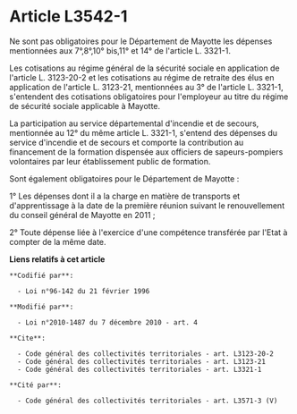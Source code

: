 # Article L3542-1

Ne sont pas obligatoires pour le Département de Mayotte les dépenses mentionnées aux 7°,8°,10° bis,11° et 14° de l'article L.
3321-1. 

Les cotisations au régime général de la sécurité sociale en application de l'article L. 3123-20-2 et les cotisations au
régime de retraite des élus en application de l'article L. 3123-21, mentionnées au 3° de l'article L. 3321-1, s'entendent des
cotisations obligatoires pour l'employeur au titre du régime de sécurité sociale applicable à Mayotte. 

La participation au service départemental d'incendie et de secours, mentionnée au 12° du même article L. 3321-1, s'entend des
dépenses du service d'incendie et de secours et comporte la contribution au financement de la formation dispensée aux
officiers de sapeurs-pompiers volontaires par leur établissement public de formation. 

Sont également obligatoires pour le Département de Mayotte : 

1° Les dépenses dont il a la charge en matière de transports et d'apprentissage à la date de la première réunion suivant le
renouvellement du conseil général de Mayotte en 2011 ; 

2° Toute dépense liée à l'exercice d'une compétence transférée par l'Etat à compter de la même date.

**Liens relatifs à cet article**

	**Codifié par**:

	  - Loi n°96-142 du 21 février 1996

	**Modifié par**:

	  - Loi n°2010-1487 du 7 décembre 2010 - art. 4

	**Cite**:

	  - Code général des collectivités territoriales - art. L3123-20-2
	  - Code général des collectivités territoriales - art. L3123-21
	  - Code général des collectivités territoriales - art. L3321-1

	**Cité par**:

	  - Code général des collectivités territoriales - art. L3571-3 (V)
